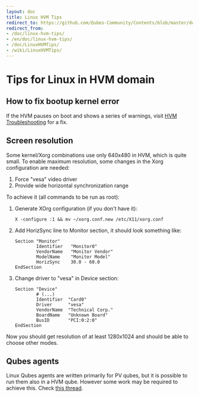 ```yaml
---
layout: doc
title: Linux HVM Tips
redirect_to: https://github.com/Qubes-Community/Contents/blob/master/docs/os/linux-hvm-tips.md
redirect_from:
- /doc/linux-hvm-tips/
- /en/doc/linux-hvm-tips/
- /doc/LinuxHVMTips/
- /wiki/LinuxHVMTips/
---
```


Tips for Linux in HVM domain
============================

How to fix bootup kernel error 
-------------------------------

If the HVM pauses on boot and shows a series of warnings, visit [HVM Troubleshooting](/doc/hvm-troubleshooting/#hvm-pauses-on-boot-followed-by-kernel-error) for a fix. 

Screen resolution
-----------------

Some kernel/Xorg combinations use only 640x480 in HVM, which is quite small. 
To enable maximum resolution, some changes in the Xorg configuration are needed:
1.  Force "vesa" video driver
2.  Provide wide horizontal synchronization range

To achieve it (all commands to be run as root):

1.  Generate XOrg configuration (if you don't have it):
    ~~~
    X -configure :1 && mv ~/xorg.conf.new /etc/X11/xorg.conf
    ~~~

1.  Add HorizSync line to Monitor section, it should look something like:
    ~~~
    Section "Monitor"
            Identifier   "Monitor0"
            VendorName   "Monitor Vendor"
            ModelName    "Monitor Model"
            HorizSync    30.0 - 60.0
    EndSection
    ~~~

1.  Change driver to "vesa" in Device section:
    ~~~
    Section "Device"
            # (...)
            Identifier  "Card0"
            Driver      "vesa"
            VendorName  "Technical Corp."
            BoardName   "Unknown Board"
            BusID       "PCI:0:2:0"
    EndSection
    ~~~

Now you should get resolution of at least 1280x1024 and should be able to choose other modes.

Qubes agents
------------

Linux Qubes agents are written primarily for PV qubes, but it is possible to run them also in a HVM qube.
However some work may be required to achieve this. Check [this thread](https://groups.google.com/group/qubes-devel/browse_thread/thread/081df4a43e49e7a5).
